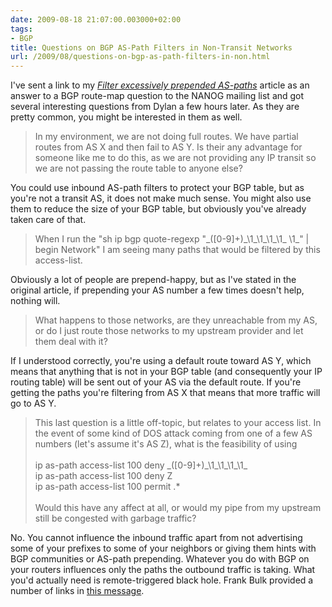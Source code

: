 ```yaml
---
date: 2009-08-18 21:07:00.003000+02:00
tags:
- BGP
title: Questions on BGP AS-Path Filters in Non-Transit Networks
url: /2009/08/questions-on-bgp-as-path-filters-in-non.html
---
```

I've sent a link to my [*Filter excessively prepended AS-paths*](/kb/tag/BGP/Filter_Excessively_Prepended_BGP_Paths.html) article as an answer to a BGP route-map question to the NANOG mailing list and got several interesting questions from Dylan a few hours later. As they are pretty common, you might be interested in them as well.

> In my environment, we are not doing full routes. We have partial routes from AS X and then fail to AS Y. Is their any advantage for someone like me to do this, as we are not providing any IP transit so we are not passing the route table to anyone else?
<!--more-->
You could use inbound AS-path filters to protect your BGP table, but as you\'re not a transit AS, it does not make much sense. You might also use them to reduce the size of your BGP table, but obviously you've already taken care of that.

> When I run the \"sh ip bgp quote-regexp \"\_(\[0-9\]+)\_\\1\_\\1\_\\1\_\\1\_ \\1\_\" \| begin Network\" I am seeing many paths that would be filtered by this access-list.

Obviously a lot of people are prepend-happy, but as I've stated in the original article, if prepending your AS number a few times doesn't help, nothing will.

> What happens to those networks, are they unreachable from my AS, or do I just route those networks to my upstream provider and let them deal with it?

If I understood correctly, you\'re using a default route toward AS Y, which means that anything that is not in your BGP table (and consequently your IP routing table) will be sent out of your AS via the default route. If you\'re getting the paths you\'re filtering from AS X that means that more traffic will go to AS Y.

> This last question is a little off-topic, but relates to your access list. In the event of some kind of DOS attack coming from one of a few AS numbers (let\'s assume it\'s AS Z), what is the feasibility of using\
> \
> ip as-path access-list 100 deny \_(\[0-9\]+)\_\\1\_\\1\_\\1\_\\1\_\
> ip as-path access-list 100 deny Z\
> ip as-path access-list 100 permit .\*\
> \
> Would this have any affect at all, or would my pipe from my upstream still be congested with garbage traffic?

No. You cannot influence the inbound traffic apart from not advertising some of your prefixes to some of your neighbors or giving them hints with BGP communities or AS-path prepending. Whatever you do with BGP on your routers influences only the paths the outbound traffic is taking. What you\'d actually need is remote-triggered black hole. Frank Bulk provided a number of links in [this message](http://www.merit.edu/mail.archives/nanog/msg19969.html).
